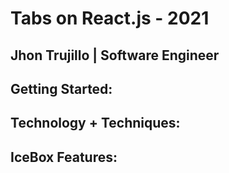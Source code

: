 # Tabs on React.js - 2021

## Jhon Trujillo | Software Engineer

## Getting Started:

## Technology + Techniques:

## IceBox Features: